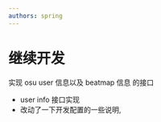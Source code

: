 ```yaml
---
authors: spring
---
```


# 继续开发

实现 osu user 信息以及 beatmap 信息 的接口

<!-- truncate -->

- user info 接口实现
- 改动了一下开发配置的一些说明, 
